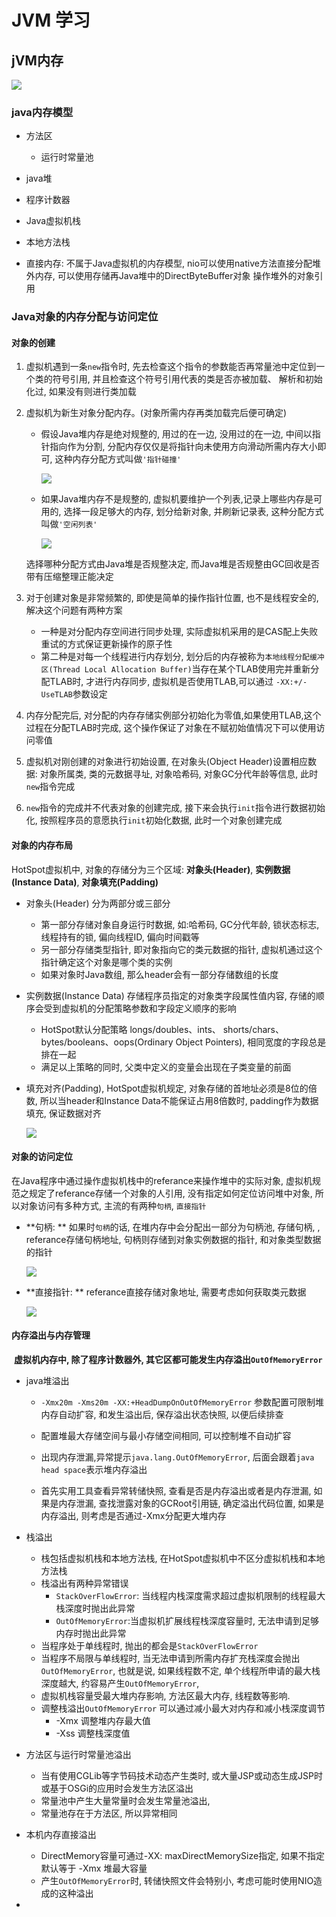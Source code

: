 # JVM 学习

## jVM内存

<img src="pic/6.png" />

### java内存模型



- 方法区
  - 运行时常量池
- java堆

- 程序计数器
- Java虚拟机栈
- 本地方法栈
- 直接内存: 不属于Java虚拟机的内存模型, nio可以使用native方法直接分配堆外内存, 可以使用存储再Java堆中的DirectByteBuffer对象 操作堆外的对象引用



### Java对象的内存分配与访问定位

#### 对象的创建

1. 虚拟机遇到一条`new`指令时, 先去检查这个指令的参数能否再常量池中定位到一个类的符号引用, 并且检查这个符号引用代表的类是否亦被加载、 解析和初始化过, 如果没有则进行类加载

2. 虚拟机为新生对象分配内存。(对象所需内存再类加载完后便可确定)

   - 假设Java堆内存是绝对规整的, 用过的在一边, 没用过的在一边, 中间以指针指向作为分割, 分配内存仅仅是将指针向未使用方向滑动所需内存大小即可, 这种内存分配方式叫做`'指针碰撞'`

     <img src="./pic/1.png" />

   - 如果Java堆内存不是规整的, 虚拟机要维护一个列表,记录上哪些内存是可用的, 选择一段足够大的内存, 划分给新对象, 并刷新记录表, 这种分配方式叫做`'空闲列表'`

     <img src="./pic/2.png" />

   选择哪种分配方式由Java堆是否规整决定, 而Java堆是否规整由GC回收是否带有压缩整理正能决定

   

3. 对于创建对象是非常频繁的, 即使是简单的操作指针位置, 也不是线程安全的, 解决这个问题有两种方案

   - 一种是对分配内存空间进行同步处理,  实际虚拟机采用的是CAS配上失败重试的方式保证更新操作的原子性
   - 第二种是对每一个线程进行内存划分, 划分后的内存被称为`本地线程分配缓冲区(Thread Local Allocation Buffer)`当存在某个TLAB使用完并重新分配TLAB时, 才进行内存同步, 虚拟机是否使用TLAB,可以通过 `-XX:+/-UseTLAB`参数设定

4. 内存分配完后, 对分配的内存存储实例部分初始化为零值,如果使用TLAB,这个过程在分配TLAB时完成, 这个操作保证了对象在不赋初始值情况下可以使用访问零值

5. 虚拟机对刚创建的对象进行初始设置, 在对象头(Object Header)设置相应数据: 对象所属类, 类的元数据寻址, 对象哈希码, 对象GC分代年龄等信息, 此时 `new`指令完成

6. `new`指令的完成并不代表对象的创建完成, 接下来会执行`init`指令进行数据初始化, 按照程序员的意愿执行`init`初始化数据, 此时一个对象创建完成



#### 对象的内存布局

HotSpot虚拟机中, 对象的存储分为三个区域: **对象头(Header)**, **实例数据(Instance Data)**, **对象填充(Padding)**

- 对象头(Header) 分为两部分或三部分

  - 第一部分存储对象自身运行时数据, 如:哈希码, GC分代年龄, 锁状态标志, 线程持有的锁, 偏向线程ID, 偏向时间戳等
  - 另一部分存储类型指针, 即对象指向它的类元数据的指针, 虚拟机通过这个指针确定这个对象是哪个类的实例 
  - 如果对象时Java数组, 那么header会有一部分存储数组的长度

- 实例数据(Instance Data) 存储程序员指定的对象类字段属性值内容,  存储的顺序会受到虚拟机的分配策略参数和字段定义顺序的影响

  - HotSpot默认分配策略 longs/doubles、ints、 shorts/chars、bytes/booleans、oops(Ordinary Object Pointers), 相同宽度的字段总是排在一起
  - 满足以上策略的同时, 父类中定义的变量会出现在子类变量的前面

- 填充对齐(Padding), HotSpot虚拟机规定, 对象存储的首地址必须是8位的倍数, 所以当header和Instance Data不能保证占用8倍数时, padding作为数据填充, 保证数据对齐

  <img src="./pic/3.png" />



#### 对象的访问定位

在Java程序中通过操作虚拟机栈中的referance来操作堆中的实际对象, 虚拟机规范之规定了referance存储一个对象的人引用, 没有指定如何定位访问堆中对象, 所以对象访问有多种方式, 主流的有两种`句柄`, `直接指针`

- **句柄: ** 如果时`句柄`的话, 在堆内存中会分配出一部分为句柄池, 存储句柄, , referance存储句柄地址, 句柄则存储到对象实例数据的指针, 和对象类型数据的指针

  <img src="./pic/4.png" />

- **直接指针: ** referance直接存储对象地址, 需要考虑如何获取类元数据

  <img src="./pic/5.png" />

#### 内存溢出与内存管理

​	**虚拟机内存中, 除了程序计数器外, 其它区都可能发生内存溢出`OutOfMemoryError`**

- java堆溢出

  - `-Xmx20m -Xms20m -XX:+HeadDumpOnOutOfMemoryError` 参数配置可限制堆内存自动扩容, 和发生溢出后, 保存溢出状态快照, 以便后续排查

  - 配置堆最大存储空间与最小存储空间相同, 可以控制堆不自动扩容

  - 出现内存泄漏,异常提示`java.lang.OutOfMemoryError`, 后面会跟着`java head space`表示堆内存溢出

  - 首先实用工具查看异常转储快照, 查看是否是内存溢出或者是内存泄漏, 如果是内存泄漏, 查找泄露对象的GCRoot引用链, 确定溢出代码位置, 如果是内存溢出, 则考虑是否通过-Xmx分配更大堆内存

    

- 栈溢出

  - 栈包括虚拟机栈和本地方法栈, 在HotSpot虚拟机中不区分虚拟机栈和本地方法栈
  - 栈溢出有两种异常错误
    - `StackOverFlowError`: 当线程内栈深度需求超过虚拟机限制的线程最大栈深度时抛出此异常
    - `OutOfMemoryError`:当虚拟机扩展线程栈深度容量时, 无法申请到足够内存时抛出此异常
  - 当程序处于单线程时, 抛出的都会是`StackOverFlowError`
  - 当程序不局限与单线程时, 当无法申请到所需内存扩充栈深度会抛出`OutOfMemoryError`, 也就是说, 如果线程数不定, 单个线程所申请的最大栈深度越大, 约容易产生`OutOfMemoryError`,
  - 虚拟机栈容量受最大堆内存影响, 方法区最大内存, 线程数等影响. 
  - 调整栈溢出`OutOfMemoryError` 可以通过减小最大对内存和减小栈深度调节
    - -Xmx   调整堆内存最大值
    - -Xss     调整栈深度值

  

- 方法区与运行时常量池溢出

  - 当有使用CGLib等字节码技术动态产生类时, 或大量JSP或动态生成JSP时或基于OSGi的应用时会发生方法区溢出
  - 常量池中产生大量常量时会发生常量池溢出, 
  - 常量池存在于方法区, 所以异常相同

  

- 本机内存直接溢出

  - DirectMemory容量可通过-XX: maxDirectMemorySize指定, 如果不指定 默认等于 -Xmx 堆最大容量
  - 产生`OutOfMemoryError`时, 转储快照文件会特别小, 考虑可能时使用NIO造成的这种溢出

- 

